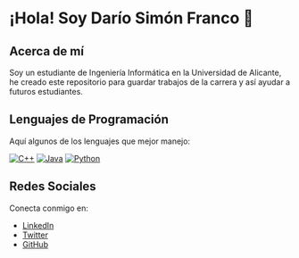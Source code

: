# ¡Hola! Soy Darío Simón Franco 👋

## Acerca de mí
Soy un estudiante de Ingeniería Informática en la Universidad de Alicante, he creado este repositorio para guardar trabajos de la carrera y así ayudar a futuros estudiantes.

## Lenguajes de Programación
Aquí algunos de los lenguajes que mejor manejo:

[![C++](https://img.shields.io/badge/-C++-00599C?style=flat-square&logo=cplusplus&logoColor=white)](https://isocpp.org/)
[![Java](https://img.shields.io/badge/-Java-ED8B00?style=flat-square&logo=java&logoColor=white)](https://www.java.com/)
[![Python](https://img.shields.io/badge/-Python-3776AB?style=flat-square&logo=python&logoColor=white)](https://www.python.org/)




<!-- Opcional: Puedes usar badges para hacerlo más visual, por ejemplo: -->
<!-- [![JavaScript](https://img.shields.io/badge/-JavaScript-black?style=flat-square&logo=javascript)](https://developer.mozilla.org/en-US/docs/Web/JavaScript) -->

## Redes Sociales
Conecta conmigo en:

- [LinkedIn](https://www.linkedin.com/in/tuusuario)  
- [Twitter](https://twitter.com/tuusuario)  
- [GitHub](https://github.com/DarioSF)

<!-- Agrega o modifica las redes que prefieras -->
